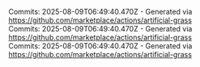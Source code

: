 Commits: 2025-08-09T06:49:40.470Z - Generated via https://github.com/marketplace/actions/artificial-grass
<br>
Commits: 2025-08-09T06:49:40.470Z - Generated via https://github.com/marketplace/actions/artificial-grass
<br>
Commits: 2025-08-09T06:49:40.470Z - Generated via https://github.com/marketplace/actions/artificial-grass
<br>
